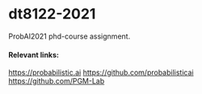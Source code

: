 # dt8122-2021
ProbAI2021 phd-course assignment.

#### Relevant links:
https://probabilistic.ai
https://github.com/probabilisticai
https://github.com/PGM-Lab
